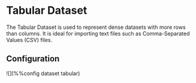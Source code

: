 # Tabular Dataset

The Tabular Dataset is used to represent dense datasets with more rows than columns. It is ideal for importing text files such as Comma-Separated Values (CSV) files.

## Configuration

![](%%config dataset tabular)
